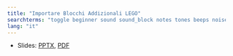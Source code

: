 ```yaml
---
title: "Importare Blocchi Addizionali LEGO"
searchterms: "toggle beginner sound sound_block notes tones beeps noises rsf importing_additional_lego_blocks"
lang: "it"
---
```

 <ul>
 <li class="ng-binding">Slides:
 <a href="ProgrammingLessons/beginner/ImportareBlocchi.pptx">PPTX</a>,
 <a href="ProgrammingLessons/beginner/ImportareBlocchi.pdf">PDF</a>
 </li>
 </ul>
